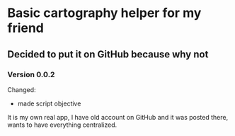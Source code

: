 # Basic cartography helper for my friend

## Decided to put it on GitHub because why not

### Version 0.0.2

Changed:
+ made script objective

It is my own real app, I have old account on GitHub and it was posted there, wants to have everything centralized.